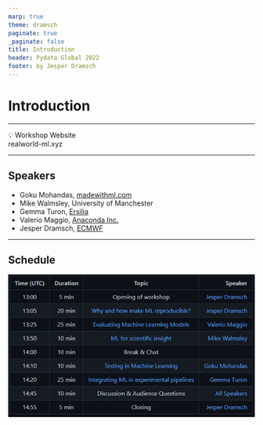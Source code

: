 ```yaml
---
marp: true
theme: dramsch
paginate: true
_paginate: false
title: Introduction
header: Pydata Global 2022
footer: by Jesper Dramsch
---
```



<!-- _class: invert lead -->

# Introduction

---

<!-- _class:  lead -->

💡 Workshop Website
<br>
realworld-ml.xyz


---

## Speakers

* Goku Mohandas, [madewithml.com](https://madewithml.com) 
* Mike Walmsley, University of Manchester 
* Gemma Turon, [Ersilia](https://www.ersilia.io/) 
* Valerio Maggio, [Anaconda Inc.](https://www.anaconda.com/) 
* Jesper Dramsch, [ECMWF](https://www.ecmwf.int) 

---

## Schedule

![Schedule](schedule.jpg)
